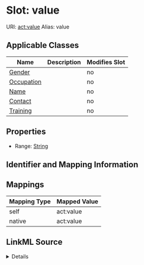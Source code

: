 

# Slot: value 



URI: [act:value](https://ch.paf.link/schema/actors/value)
Alias: value

<!-- no inheritance hierarchy -->





## Applicable Classes

| Name | Description | Modifies Slot |
| --- | --- | --- |
| [Gender](Gender.md) |  |  no  |
| [Occupation](Occupation.md) |  |  no  |
| [Name](Name.md) |  |  no  |
| [Contact](Contact.md) |  |  no  |
| [Training](Training.md) |  |  no  |






## Properties

* Range: [String](String.md)




## Identifier and Mapping Information







## Mappings

| Mapping Type | Mapped Value |
| ---  | ---  |
| self | act:value |
| native | act:value |




## LinkML Source

<details>
```yaml
name: value
alias: value
domain_of:
- Name
- Gender
- Occupation
- Training
- Contact
range: string

```
</details>